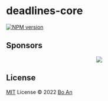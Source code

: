 # deadlines-core

[![NPM version](https://img.shields.io/npm/v/deadlines-core?color=a1b858&label=)](https://www.npmjs.com/package/deadlines-core)

## Sponsors

<p align="center">
  <a href="https://cdn.jsdelivr.net/gh/antfu/static/sponsors.svg">
    <img src='https://cdn.jsdelivr.net/gh/antfu/static/sponsors.svg'/>
  </a>
</p>

## License

[MIT](LICENSE) License © 2022 [Bo An](https://github.com/antfu)
